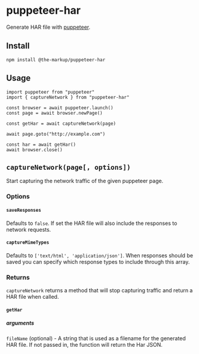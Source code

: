 # puppeteer-har

Generate HAR file with [puppeteer](https://github.com/GoogleChrome/puppeteer).

## Install

```
npm install @the-markup/puppeteer-har
```

## Usage

```es6
import puppeteer from "puppeteer"
import { captureNetwork } from "puppeteer-har"

const browser = await puppeteer.launch()
const page = await browser.newPage()

const getHar = await captureNetwork(page)

await page.goto("http://example.com")

const har = await getHar()
await browser.close()
```

## `captureNetwork(page[, options])`

Start capturing the network traffic of the given puppeteer page.

### Options

#### `saveResponses`

Defaults to `false`.
If set the HAR file will also include the responses to network requests.

#### `captureMimeTypes`

Defaults to `['text/html', 'application/json']`.
When responses should be saved you can specify which response types to include through this array.

### Returns

`captureNetwork` returns a method that will stop capturing traffic and return a HAR file when called.

#### `getHar`

##### arguments

`fileName` (optional) - A string that is used as a filename for the generated HAR file.
If not passed in, the function will return the Har JSON.
